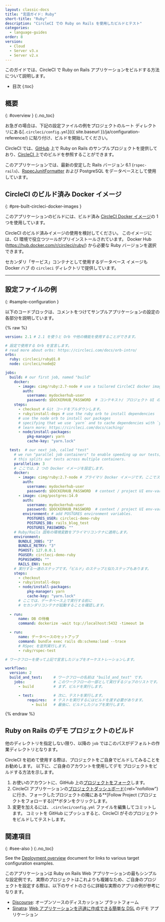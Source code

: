 ```yaml
---
layout: classic-docs
title: "言語ガイド: Ruby"
short-title: "Ruby"
description: "CircleCI での Ruby on Rails を使用したビルドとテスト"
categories:
  - language-guides
order: 8
version:
  - Cloud
  - Server v3.x
  - Server v2.x
---
```


このガイドでは、CircleCI で Ruby on Rails アプリケーションをビルドする方法について説明します。

* 目次
{:toc}

## 概要
{: #overview }
{:.no_toc}

お急ぎの場合は、下記の設定ファイルの例をプロジェクトのルート ディレクトリにある[`.circleci/config.yml`]({{ site.baseurl }}/ja/configuration-reference/) に貼り付け、ビルドを開始してください。

CircleCI では、[GitHub](https://github.com/CircleCI-Public/circleci-demo-ruby-rails) 上で Ruby on Rails のサンプルプロジェクトを提供しており、[CircleCI ](https://app.circleci.com/pipelines/github/CircleCI-Public/circleci-demo-ruby-rails)上でのビルドを参照することができます。

このアプリケーションでは、最新の安定した Rails バージョン 6.1 (`rspec-rails`)、[RspecJunitFormatter][rspec-junit-formatter] および PostgreSQL をデータベースとして使用しています。


## CircleCI のビルド済み Docker イメージ
{: #pre-built-circleci-docker-images }

このアプリケーションのビルドには、ビルド済み [CircleCI Docker イメージ]({{site.baseurl}}/ja/circleci-images/)の 1 つを使用しています。

CircleCI のビルド済みイメージの使用を検討してください。 このイメージには、CI 環境で役立つツールがプリインストールされています。 Docker Hub (<https://hub.docker.com/r/circleci/ruby/>) から必要な Ruby バージョンを選択できます。

セカンダリ「サービス」コンテナとして使用するデータベース イメージも Docker ハブ の `circleci` ディレクトリで提供しています。

---

## 設定ファイルの例
{: #sample-configuration }

以下のコードブロックは、コメントをつけてサンプルアプリケーションの設定の各部分を説明しています。

{% raw %}

```yaml
version: 2.1 # 2.1 を使うと Orb や他の機能を使用することができます。 

# 設定で使用する Orb を宣言します。
# read more about orbs: https://circleci.com/docs/orb-intro/
orbs:
  ruby: circleci/ruby@1.0
  node: circleci/node@2

jobs:
  build: # our first job, named "build"
    docker:
      - image: cimg/ruby:2.7-node # use a tailored CircleCI docker image.
        auth:
          username: mydockerhub-user
          password: $DOCKERHUB_PASSWORD  # コンテキスト/ プロジェクト UI の環境変数を参照します。
    steps:
      - checkout # Git コードをプルダウンします。
      - ruby/install-deps # use the ruby orb to install dependencies
      # use the node orb to install our packages
      # specifying that we use `yarn` and to cache dependencies with `yarn.lock`
      # learn more: https://circleci.com/docs/caching/
      - node/install-packages:
          pkg-manager: yarn
          cache-key: "yarn.lock"

  test:  # our next job, called "test"
    # we run "parallel job containers" to enable speeding up our tests;
    # this splits our tests across multiple containers.
    parallelism: 3
    # ここでは、2 つの Docker イメージを設定します。
    docker:
      - image: cimg/ruby:2.7-node # プライマリ Docker イメージです。ここでステップコマンドが実行されます。
        auth:
          username: mydockerhub-user
          password: $DOCKERHUB_PASSWORD  # context / project UI env-var reference
      - image: cimg/postgres:14.0
        auth:
          username: mydockerhub-user
          password: $DOCKERHUB_PASSWORD  # context / project UI env-var reference
        environment: # add POSTGRES environment variables.
          POSTGRES_USER: circleci-demo-ruby
          POSTGRES_DB: rails_blog_test
          POSTGRES_PASSWORD: ""
    # Ruby/Rails 固有の環境変数をプライマリコンテナに適用します。
    environment:
      BUNDLE_JOBS: "3"
      BUNDLE_RETRY: "3"
      PGHOST: 127.0.0.1
      PGUSER: circleci-demo-ruby
      PGPASSWORD: ""
      RAILS_ENV: test
    # 実行する一連のステップです。「ビルド」のステップと似たステップもあります。
    steps:
      - checkout
      - ruby/install-deps
      - node/install-packages:
          pkg-manager: yarn
          cache-key: "yarn.lock"
      # ここでは、データベース上で実行する前に
      # セカンダリコンテナが起動することを確認します。
      
  - run:
      name: DB の待機
      command: dockerize -wait tcp://localhost:5432 -timeout 1m

  - run:
      name: データベースのセットアップ
      command: bundle exec rails db:schema:load --trace
      # RSpec を並列実行します。
      - ruby/rspec-test

# ワークフローを使って上記で宣言したジョブをオーケストレーションします。

workflows:
  version: 2
  build_and_test:     # ワークフローの名前は "build_and_test" です。
    jobs:             # このワークフローの一部として実行するジョブのリストです。
      - build         # まず、ビルドを実行します。

      - test:         # 次に、テストを実行します。
          requires:   # テストを実行するにはビルドを渡す必要があります。
            - build   # 最後に、ビルドしたジョブを実行します。
```

{% endraw %}


## Ruby on Rails のデモ プロジェクトのビルド
他のディレクトリを指定しない限り、以降の `job` ではこのパスがデフォルトの作業ディレクトリとなります。

CircleCI を初めて使用する際は、プロジェクトをご自身でビルドしてみることをお勧めします。 以下に、ご自身のアカウントを使用してデモ プロジェクトをビルドする方法を示します。

1. お使いのアカウントに、GitHub 上の[プロジェクトをフォーク](https://github.com/CircleCI-Public/circleci-demo-ruby-rails/fork)します。
2. CircleCI アプリケーションの[プロジェクトダッシュボード](https://app.circleci.com/projects/){:rel="nofollow"}に行き、フォークしたプロジェクトの隣にある**[Follow Project (プロジェクトをフォローする)]**ボタンをクリックします。
3. 変更を加えるには、`.circleci/config.yml` ファイルを編集してコミットします。 コミットを GitHub にプッシュすると、CircleCI がそのプロジェクトをビルドしてテストします。

## 関連項目
{: #see-also }
{:.no_toc}

See the [Deployment overview]({{site.baseurl}}/deployment-overview#next-steps/) document for links to various target configuration examples.

このアプリケーションは Ruby on Rails Web アプリケーションの最もシンプルな設定例です。 実際のプロジェクトはこれよりも複雑なため、ご自身のプロジェクトを設定する際は、以下のサイトのさらに詳細な実際のアプリの例が参考になります。

* [Discourse](https://github.com/CircleCI-Public/discourse/blob/master/.circleci/config.yml): オープンソースのディスカッション プラットフォーム
* [Sinatra](https://github.com/CircleCI-Public/circleci-demo-ruby-sinatra): [Web アプリケーションを迅速に作成できる簡単な DSL](http://www.sinatrarb.com/) のデモ アプリケーション

[rspec-junit-formatter]: https://github.com/sj26/rspec_junit_formatter
